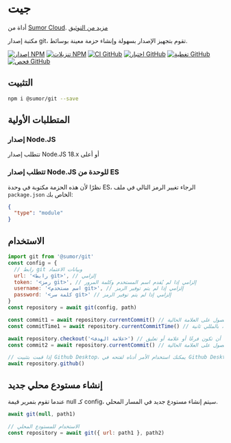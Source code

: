 # جيت

أداة من [Sumor Cloud](https://sumor.cloud).
[مزيد من التوثيق](https://sumor.cloud/git)

مكتبة إصدار git، تقوم بتجهيز الإصدار بسهولة وإنشاء حزمة معينة بوسائط.

[![إصدار NPM](https://img.shields.io/npm/v/@sumor/git?logo=npm&label=NPM)](https://www.npmjs.com/package/@sumor/git)
[![تنزيلات NPM](https://img.shields.io/npm/dw/@sumor/git?logo=npm&label=تنزيلات)](https://www.npmjs.com/package/@sumor/git)
[![CI GitHub](https://img.shields.io/github/actions/workflow/status/sumor-cloud/git/ci.yml?logo=github&label=CI)](https://github.com/sumor-cloud/git/actions/workflows/ci.yml)
[![اختبار GitHub](https://img.shields.io/github/actions/workflow/status/sumor-cloud/git/ut.yml?logo=github&label=اختبار)](https://github.com/sumor-cloud/git/actions/workflows/ut.yml)
[![تغطية GitHub](https://img.shields.io/github/actions/workflow/status/sumor-cloud/git/coverage.yml?logo=github&label=تغطية)](https://github.com/sumor-cloud/git/actions/workflows/coverage.yml)
[![فحص GitHub](https://img.shields.io/github/actions/workflow/status/sumor-cloud/git/audit.yml?logo=github&label=فحص)](https://github.com/sumor-cloud/git/actions/workflows/audit.yml)

## التثبيت

```bash
npm i @sumor/git --save
```

## المتطلبات الأولية

### إصدار Node.JS

تتطلب إصدار Node.JS 18.x أو أعلى

### تتطلب إصدار Node.JS للوحدة من ES

نظرًا لأن هذه الحزمة مكتوبة في وحدة ES،
الرجاء تغيير الرمز التالي في ملف `package.json` الخاص بك:

```json
{
  "type": "module"
}
```

## الاستخدام

```javascript
import git from '@sumor/git'
const config = {
  // رابط git وبيانات الاعتماد
  url: '<رابط git>', // إلزامي
  token: '<رمز git>', // إلزامي إذا لم يُقدم اسم المستخدم وكلمة المرور
  username: '<اسم مستخدم git>', // إلزامي إذا لم يتم توفير الرمز
  password: '<كلمة سر git>' // إلزامي إذا لم يتم توفير الرمز
}
const repository = await git(config, path)

const commit1 = await repository.currentCommit() // الحصول على العلامة الحالية
const commitTime1 = await repository.currentCommitTime() // الحصول على وقت العلامة الحالية، بالمللي ثانية

await repository.checkout('<علامة الهدف>') // يمكن أن تكون فرعًا أو علامة أو تعليق
const commit2 = await repository.currentCommit() // الحصول على العلامة الحالية

// إذا قمت بتثبيت Github Desktop، يمكنك استخدام الأمر أدناه لفتحه في Github Desktop
await repository.github()
```

## إنشاء مستودع محلي جديد

عندما تقوم بتمرير قيمة null كـ config، سيتم إنشاء مستودع جديد في المسار المحلي.

```javascript
await git(null, path1)

// الاستخدام للمستودع المحلي
const repository = await git({ url: path1 }, path2)
```
